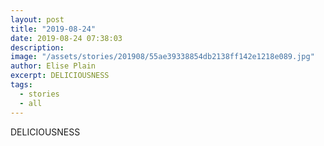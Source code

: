 ```yaml
---
layout: post
title: "2019-08-24"
date: 2019-08-24 07:38:03
description: 
image: "/assets/stories/201908/55ae39338854db2138ff142e1218e089.jpg"
author: Elise Plain
excerpt: DELICIOUSNESS
tags: 
  - stories
  - all
---
```


DELICIOUSNESS
<p></p>
